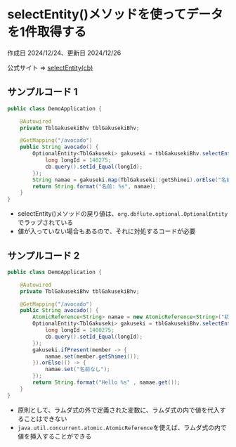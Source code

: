 # selectEntity()メソッドを使ってデータを1件取得する

作成日 2024/12/24、更新日 2024/12/26

公式サイト => [selectEntity(cb)](https://dbflute.seasar.org/ja/manual/function/ormapper/behavior/select/selectentity.html)

## サンプルコード 1

```java
public class DemoApplication {

    @Autowired
    private TblGakusekiBhv tblGakusekiBhv;

    @GetMapping("/avocado")
    public String avocado() {
        OptionalEntity<TblGakuseki> gakuseki = tblGakusekiBhv.selectEntity(cb -> {
            long longId = 140275;
            cb.query().setId_Equal(longId);
        });
        String namae = gakuseki.map(TblGakuseki::getShimei).orElse("名前なし");
        return String.format("名前: %s", namae);
    }
}
```

- selectEntity()メソッドの戻り値は、`org.dbflute.optional.OptionalEntity`でラップされている
- 値が入っていない場合もあるので、それに対処するコードが必要

## サンプルコード 2

```java
public class DemoApplication {

    @Autowired
    private TblGakusekiBhv tblGakusekiBhv;

    @GetMapping("/avocado")
    public String avocado() {
        AtomicReference<String> namae = new AtomicReference<String>("初期値");
        OptionalEntity<TblGakuseki> gakuseki = tblGakusekiBhv.selectEntity(cb -> {
            long longId = 1400275;
            cb.query().setId_Equal(longId);
        });
        gakuseki.ifPresent(member -> {
            namae.set(member.getShimei());
        }).orElse(() -> {
            namae.set("名前なし");
        });
        return String.format("Hello %s" , namae.get());
    }
}
```

- 原則として、ラムダ式の外で定義された変数に、ラムダ式の内で値を代入することはできない
- `java.util.concurrent.atomic.AtomicReference`を使えば、ラムダ式の内で値を挿入することができる
